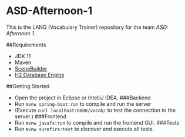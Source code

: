 # ASD-Afternoon-1
This is the LANG (Vocabulary Trainer) repository for the team *ASD: Afternoon 1*.

##Requirements
* JDK 11
* Maven
* [SceneBuilder](https://gluonhq.com/products/scene-builder/)
* [H2 Database Engine](https://h2database.com/html/main.html)

##Getting Started
 * Open the project in Eclipse or IntelliJ IDEA.
###Backend 
 * Run `mvnw spring-boot:run` to compile and run the server
 * (Execute `curl localhost:8080/vocab/` to test the connection to the server.)
###Frontend
 * Run `mvnw javafx:run` to compile and run the frontend GUI.
###Tests
* Run `mvnw surefire:test` to discover and execute all tests. 